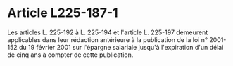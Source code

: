 # Article L225-187-1

Les articles L. 225-192 à L. 225-194 et l'article L. 225-197 demeurent applicables dans leur rédaction antérieure à la publication de la loi n° 2001-152 du 19 février 2001 sur l'épargne salariale jusqu'à l'expiration d'un délai de cinq ans à compter de cette publication.
